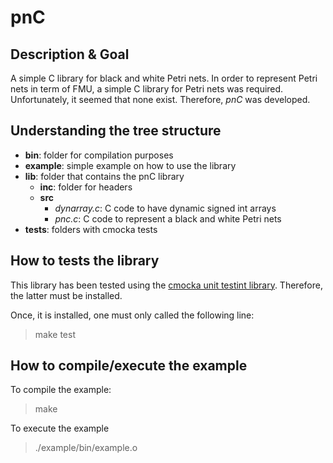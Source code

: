 # pnC

## Description & Goal
A simple C library for black and white Petri nets. In order to represent Petri nets in term of FMU, a simple C library for Petri nets was required. Unfortunately, it seemed that none exist. Therefore, *pnC* was developed.

## Understanding the tree structure
- **bin**: folder for compilation purposes
- **example**: simple example on how to use the library
- **lib**: folder that contains the pnC library
    - **inc**: folder for headers
    - **src**
        - *dynarray.c*: C code to have dynamic signed int arrays
        - *pnc.c*: C code to represent a black and white Petri nets
- **tests**: folders with cmocka tests

## How to tests the library
This library has been tested using the [cmocka unit testint library](https://cmocka.org/). Therefore, the latter must be installed.

Once, it is installed, one must only called the following line:
> make test

## How to compile/execute the example
To compile the example:
> make

To execute the example
> ./example/bin/example.o

